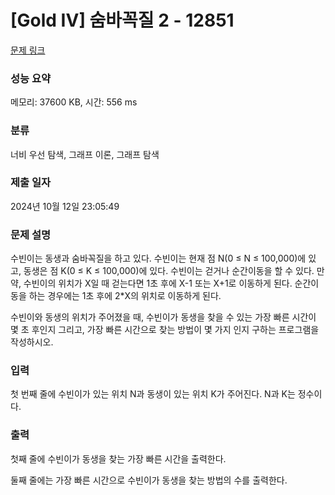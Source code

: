 # [Gold IV] 숨바꼭질 2 - 12851 

[문제 링크](https://www.acmicpc.net/problem/12851) 

### 성능 요약

메모리: 37600 KB, 시간: 556 ms

### 분류

너비 우선 탐색, 그래프 이론, 그래프 탐색

### 제출 일자

2024년 10월 12일 23:05:49

### 문제 설명

<p>수빈이는 동생과 숨바꼭질을 하고 있다. 수빈이는 현재 점 N(0 ≤ N ≤ 100,000)에 있고, 동생은 점 K(0 ≤ K ≤ 100,000)에 있다. 수빈이는 걷거나 순간이동을 할 수 있다. 만약, 수빈이의 위치가 X일 때 걷는다면 1초 후에 X-1 또는 X+1로 이동하게 된다. 순간이동을 하는 경우에는 1초 후에 2*X의 위치로 이동하게 된다.</p>

<p>수빈이와 동생의 위치가 주어졌을 때, 수빈이가 동생을 찾을 수 있는 가장 빠른 시간이 몇 초 후인지 그리고, 가장 빠른 시간으로 찾는 방법이 몇 가지 인지 구하는 프로그램을 작성하시오.</p>

### 입력 

 <p>첫 번째 줄에 수빈이가 있는 위치 N과 동생이 있는 위치 K가 주어진다. N과 K는 정수이다.</p>

### 출력 

 <p>첫째 줄에 수빈이가 동생을 찾는 가장 빠른 시간을 출력한다.</p>

<p>둘째 줄에는 가장 빠른 시간으로 수빈이가 동생을 찾는 방법의 수를 출력한다.</p>

